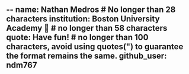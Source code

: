 --
name: Nathan Medros # No longer than 28 characters
institution: Boston University Academy 🚩 # no longer than 58 characters
quote: Have fun! # no longer than 100 characters, avoid using quotes(") to guarantee the format remains the same.
github_user: ndm767
---
